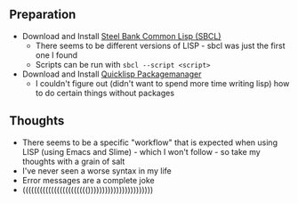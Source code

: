 ## Preparation

- Download and Install [Steel Bank Common Lisp (SBCL)](https://www.sbcl.org/platform-table.html)
  - There seems to be different versions of LISP - sbcl was just the first one I found
  - Scripts can be run with `sbcl --script <script>`
- Download and Install [Quicklisp Packagemanager](https://www.quicklisp.org/beta/)
  - I couldn't figure out (didn't want to spend more time writing lisp) how to do certain things without packages

## Thoughts

- There seems to be a specific "workflow" that is expected when using LISP (using Emacs and Slime) - which I won't follow - so take my thoughts with a grain of salt
- I've never seen a worse syntax in my life
- Error messages are a complete joke
- ((((((((((((((((((((((()))))))))))))))))))))))
 